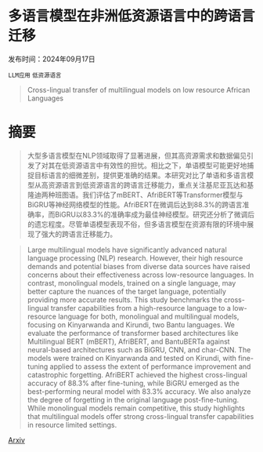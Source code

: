 # 多语言模型在非洲低资源语言中的跨语言迁移

发布时间：2024年09月17日

`LLM应用` `低资源语言`

> Cross-lingual transfer of multilingual models on low resource African Languages

# 摘要

> 大型多语言模型在NLP领域取得了显著进展，但其高资源需求和数据偏见引发了对其在低资源语言中有效性的担忧。相比之下，单语模型可能更好地捕捉目标语言的细微差别，提供更准确的结果。本研究对比了单语和多语言模型从高资源语言到低资源语言的跨语言迁移能力，重点关注基尼亚瓦达和基隆迪两种班图语。我们评估了mBERT、AfriBERT等Transformer模型与BiGRU等神经网络模型的性能。AfriBERT在微调后达到88.3%的跨语言准确率，而BiGRU以83.3%的准确率成为最佳神经模型。研究还分析了微调后的遗忘程度。尽管单语模型表现不俗，但多语言模型在资源有限的环境中展现了强大的跨语言迁移能力。

> Large multilingual models have significantly advanced natural language processing (NLP) research. However, their high resource demands and potential biases from diverse data sources have raised concerns about their effectiveness across low-resource languages. In contrast, monolingual models, trained on a single language, may better capture the nuances of the target language, potentially providing more accurate results. This study benchmarks the cross-lingual transfer capabilities from a high-resource language to a low-resource language for both, monolingual and multilingual models, focusing on Kinyarwanda and Kirundi, two Bantu languages. We evaluate the performance of transformer based architectures like Multilingual BERT (mBERT), AfriBERT, and BantuBERTa against neural-based architectures such as BiGRU, CNN, and char-CNN. The models were trained on Kinyarwanda and tested on Kirundi, with fine-tuning applied to assess the extent of performance improvement and catastrophic forgetting. AfriBERT achieved the highest cross-lingual accuracy of 88.3% after fine-tuning, while BiGRU emerged as the best-performing neural model with 83.3% accuracy. We also analyze the degree of forgetting in the original language post-fine-tuning. While monolingual models remain competitive, this study highlights that multilingual models offer strong cross-lingual transfer capabilities in resource limited settings.

[Arxiv](https://arxiv.org/abs/2409.10965)